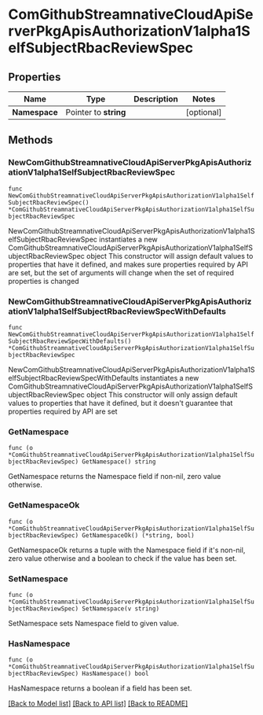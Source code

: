 # ComGithubStreamnativeCloudApiServerPkgApisAuthorizationV1alpha1SelfSubjectRbacReviewSpec

## Properties

Name | Type | Description | Notes
------------ | ------------- | ------------- | -------------
**Namespace** | Pointer to **string** |  | [optional] 

## Methods

### NewComGithubStreamnativeCloudApiServerPkgApisAuthorizationV1alpha1SelfSubjectRbacReviewSpec

`func NewComGithubStreamnativeCloudApiServerPkgApisAuthorizationV1alpha1SelfSubjectRbacReviewSpec() *ComGithubStreamnativeCloudApiServerPkgApisAuthorizationV1alpha1SelfSubjectRbacReviewSpec`

NewComGithubStreamnativeCloudApiServerPkgApisAuthorizationV1alpha1SelfSubjectRbacReviewSpec instantiates a new ComGithubStreamnativeCloudApiServerPkgApisAuthorizationV1alpha1SelfSubjectRbacReviewSpec object
This constructor will assign default values to properties that have it defined,
and makes sure properties required by API are set, but the set of arguments
will change when the set of required properties is changed

### NewComGithubStreamnativeCloudApiServerPkgApisAuthorizationV1alpha1SelfSubjectRbacReviewSpecWithDefaults

`func NewComGithubStreamnativeCloudApiServerPkgApisAuthorizationV1alpha1SelfSubjectRbacReviewSpecWithDefaults() *ComGithubStreamnativeCloudApiServerPkgApisAuthorizationV1alpha1SelfSubjectRbacReviewSpec`

NewComGithubStreamnativeCloudApiServerPkgApisAuthorizationV1alpha1SelfSubjectRbacReviewSpecWithDefaults instantiates a new ComGithubStreamnativeCloudApiServerPkgApisAuthorizationV1alpha1SelfSubjectRbacReviewSpec object
This constructor will only assign default values to properties that have it defined,
but it doesn't guarantee that properties required by API are set

### GetNamespace

`func (o *ComGithubStreamnativeCloudApiServerPkgApisAuthorizationV1alpha1SelfSubjectRbacReviewSpec) GetNamespace() string`

GetNamespace returns the Namespace field if non-nil, zero value otherwise.

### GetNamespaceOk

`func (o *ComGithubStreamnativeCloudApiServerPkgApisAuthorizationV1alpha1SelfSubjectRbacReviewSpec) GetNamespaceOk() (*string, bool)`

GetNamespaceOk returns a tuple with the Namespace field if it's non-nil, zero value otherwise
and a boolean to check if the value has been set.

### SetNamespace

`func (o *ComGithubStreamnativeCloudApiServerPkgApisAuthorizationV1alpha1SelfSubjectRbacReviewSpec) SetNamespace(v string)`

SetNamespace sets Namespace field to given value.

### HasNamespace

`func (o *ComGithubStreamnativeCloudApiServerPkgApisAuthorizationV1alpha1SelfSubjectRbacReviewSpec) HasNamespace() bool`

HasNamespace returns a boolean if a field has been set.


[[Back to Model list]](../README.md#documentation-for-models) [[Back to API list]](../README.md#documentation-for-api-endpoints) [[Back to README]](../README.md)


